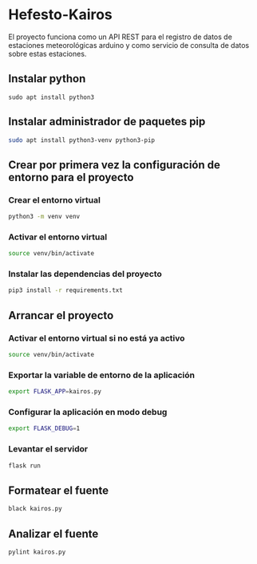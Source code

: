 # Hefesto-Kairos

El proyecto funciona como un API REST para el registro de datos de estaciones meteorológicas arduino y como servicio de consulta de datos sobre estas estaciones.

## Instalar python

  ```console
  sudo apt install python3
  ```

## Instalar administrador de paquetes pip

  ```bash
  sudo apt install python3-venv python3-pip
  ```

## Crear por primera vez la configuración de entorno para el proyecto

### Crear el entorno virtual

  ```bash
  python3 -m venv venv
  ```

### Activar el entorno virtual

```bash
source venv/bin/activate
```

### Instalar las dependencias del proyecto

  ```bash
  pip3 install -r requirements.txt
  ```

## Arrancar el proyecto

### Activar el entorno virtual si no está ya activo

```bash
source venv/bin/activate
```

### Exportar la variable de entorno de la aplicación

```bash
export FLASK_APP=kairos.py
```

### Configurar la aplicación en modo debug

```bash
export FLASK_DEBUG=1
```

### Levantar el servidor

```bash
flask run
```

## Formatear el fuente

  ```bash
  black kairos.py
  ```

## Analizar el fuente

  ```bash
  pylint kairos.py
  ```
